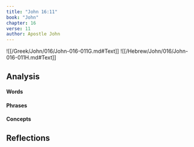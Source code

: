 ```yaml
---
title: "John 16:11"
book: "John"
chapter: 16
verse: 11
author: Apostle John
---
```

![[/Greek/John/016/John-016-011G.md#Text]]
![[/Hebrew/John/016/John-016-011H.md#Text]]

## Analysis

#### Words

#### Phrases

#### Concepts

## Reflections
